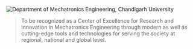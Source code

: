 ![Department of Mechatronics Engineering, Chandigarh University](https://github.com/Mechatronics-Engineering-CU/Robotics4Mechatrons_-CU/blob/main/IMAGE_DATA/banner.PNG)

> To be recognized as a Center of Excellence for Research and Innovation in Mechatronics Engineering 
> through modern as well as cutting-edge tools and technologies for serving the society at regional, 
> national and global level.

